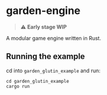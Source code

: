 # garden-engine

> :warning: **Early stage WIP**

A modular game engine written in Rust.

## Running the example

cd into `garden_glutin_example` and run:
```
cd garden_glutin_example
cargo run
```